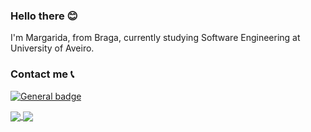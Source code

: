 ### Hello there 😊

I'm Margarida, from Braga, currently studying Software Engineering at University of Aveiro.

### Contact me 📞
[![General badge](https://img.shields.io/badge/LinkedIn-0077B5?style=for-the-badge&logo=linkedin&logoColor=white)](https://www.linkedin.com/in/margarida-martins-140086173/)


<a href="https://github.com/anuraghazra/github-readme-stats">
  <img align="center" src="https://github-readme-stats.vercel.app/api?username=margaridasmartins&show_icons=true&theme=graywhite" />
</a>
<a href="https://github.com/anuraghazra/convoychat">
  <img align="center" src="https://github-readme-stats.vercel.app/api/top-langs/?username=margaridasmartins&langs_count=8&theme=graywhite&hide=Jupyter%20Notebook,html,CSS&layout=compact" />
</a>
